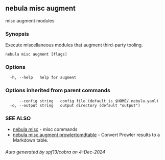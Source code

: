 ## nebula misc augment

misc augment modules

### Synopsis

Execute miscellaneous modules that augment third-party tooling.

```
nebula misc augment [flags]
```

### Options

```
  -h, --help   help for augment
```

### Options inherited from parent commands

```
      --config string   config file (default is $HOME/.nebula.yaml)
  -o, --output string   output directory (default "output")
```

### SEE ALSO

* [nebula misc](nebula_misc.md)	 - misc commands
* [nebula misc augment prowlertomdtable](nebula_misc_augment_prowlertomdtable.md)	 - Convert Prowler results to a Markdown table.

###### Auto generated by spf13/cobra on 4-Dec-2024

